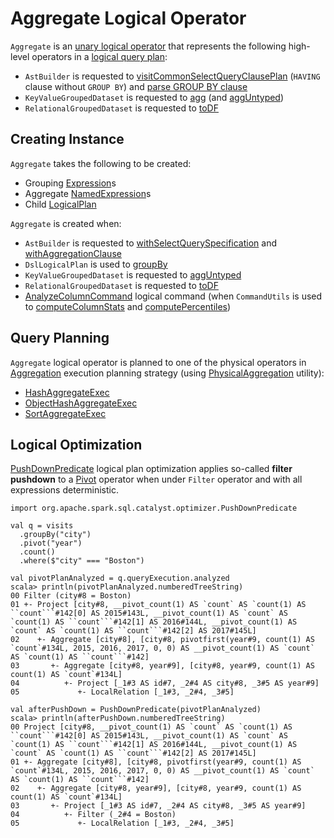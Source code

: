 # Aggregate Logical Operator

`Aggregate` is an [unary logical operator](LogicalPlan.md#UnaryNode) that represents the following high-level operators in a [logical query plan](LogicalPlan.md):

* `AstBuilder` is requested to [visitCommonSelectQueryClausePlan](../sql/AstBuilder.md#visitCommonSelectQueryClausePlan) (`HAVING` clause without `GROUP BY`) and [parse GROUP BY clause](../sql/AstBuilder.md#withAggregationClause)
* `KeyValueGroupedDataset` is requested to [agg](../KeyValueGroupedDataset.md#agg) (and [aggUntyped](../KeyValueGroupedDataset.md#aggUntyped))
* `RelationalGroupedDataset` is requested to [toDF](../RelationalGroupedDataset.md#toDF)

## Creating Instance

`Aggregate` takes the following to be created:

* <span id="groupingExpressions"> Grouping [Expression](../expressions/Expression.md)s
* <span id="aggregateExpressions"> Aggregate [NamedExpression](../expressions/NamedExpression.md)s
* <span id="child"> Child [LogicalPlan](LogicalPlan.md)

`Aggregate` is created when:

* `AstBuilder` is requested to [withSelectQuerySpecification](../sql/AstBuilder.md#withSelectQuerySpecification) and [withAggregationClause](../sql/AstBuilder.md#withAggregationClause)
* `DslLogicalPlan` is used to [groupBy](../catalyst-dsl/DslLogicalPlan.md#groupBy)
* `KeyValueGroupedDataset` is requested to [aggUntyped](../KeyValueGroupedDataset.md#aggUntyped)
* `RelationalGroupedDataset` is requested to [toDF](../RelationalGroupedDataset.md#toDF)
* [AnalyzeColumnCommand](AnalyzeColumnCommand.md) logical command (when `CommandUtils` is used to [computeColumnStats](../CommandUtils.md#computeColumnStats) and [computePercentiles](../CommandUtils.md#computePercentiles))

## Query Planning

`Aggregate` logical operator is planned to one of the physical operators in [Aggregation](../execution-planning-strategies/Aggregation.md) execution planning strategy (using [PhysicalAggregation](../PhysicalAggregation.md) utility):

* [HashAggregateExec](../physical-operators/HashAggregateExec.md)
* [ObjectHashAggregateExec](../physical-operators/ObjectHashAggregateExec.md)
* [SortAggregateExec](../physical-operators/SortAggregateExec.md)

## Logical Optimization

[PushDownPredicate](../logical-optimizations/PushDownPredicate.md) logical plan optimization applies so-called **filter pushdown** to a [Pivot](Pivot.md) operator when under `Filter` operator and with all expressions deterministic.

```text
import org.apache.spark.sql.catalyst.optimizer.PushDownPredicate

val q = visits
  .groupBy("city")
  .pivot("year")
  .count()
  .where($"city" === "Boston")

val pivotPlanAnalyzed = q.queryExecution.analyzed
scala> println(pivotPlanAnalyzed.numberedTreeString)
00 Filter (city#8 = Boston)
01 +- Project [city#8, __pivot_count(1) AS `count` AS `count(1) AS ``count```#142[0] AS 2015#143L, __pivot_count(1) AS `count` AS `count(1) AS ``count```#142[1] AS 2016#144L, __pivot_count(1) AS `count` AS `count(1) AS ``count```#142[2] AS 2017#145L]
02    +- Aggregate [city#8], [city#8, pivotfirst(year#9, count(1) AS `count`#134L, 2015, 2016, 2017, 0, 0) AS __pivot_count(1) AS `count` AS `count(1) AS ``count```#142]
03       +- Aggregate [city#8, year#9], [city#8, year#9, count(1) AS count(1) AS `count`#134L]
04          +- Project [_1#3 AS id#7, _2#4 AS city#8, _3#5 AS year#9]
05             +- LocalRelation [_1#3, _2#4, _3#5]

val afterPushDown = PushDownPredicate(pivotPlanAnalyzed)
scala> println(afterPushDown.numberedTreeString)
00 Project [city#8, __pivot_count(1) AS `count` AS `count(1) AS ``count```#142[0] AS 2015#143L, __pivot_count(1) AS `count` AS `count(1) AS ``count```#142[1] AS 2016#144L, __pivot_count(1) AS `count` AS `count(1) AS ``count```#142[2] AS 2017#145L]
01 +- Aggregate [city#8], [city#8, pivotfirst(year#9, count(1) AS `count`#134L, 2015, 2016, 2017, 0, 0) AS __pivot_count(1) AS `count` AS `count(1) AS ``count```#142]
02    +- Aggregate [city#8, year#9], [city#8, year#9, count(1) AS count(1) AS `count`#134L]
03       +- Project [_1#3 AS id#7, _2#4 AS city#8, _3#5 AS year#9]
04          +- Filter (_2#4 = Boston)
05             +- LocalRelation [_1#3, _2#4, _3#5]
```
